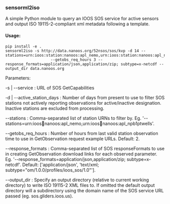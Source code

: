 ### sensorml2iso ###

A simple Python module to query an IOOS SOS service for active sensors and
output ISO 19115-2-compliant xml metadata following a template.

#### Usage: ####
```
pip install -e .
sensorml2iso -s http://data.nanoos.org/52nsos/sos/kvp -d 14 --stations=urn:ioos:station:nanoos:apl_nemo,urn:ioos:station:nanoos:apl_npb1ptwells
                    --getobs_req_hours 3 --response_formats=application/json,application/zip; subtype=x-netcdf --output_dir data.nanoos.org
```
Parameters:

-s | --service : URL of SOS GetCapabilities

-d | --active_station_days : Number of days from present to use to filter SOS stations not actively reporting observations for active/inactive designation.  Inactive stations are excluded from processing.

--stations : Comma-separated list of station URNs to filter by. Eg. '--stations=urn:ioos:station:nanoos:apl_nemo,urn:ioos:station:nanoos:apl_npb1ptwells'.

--getobs_req_hours : Number of hours from last valid station observation time to use in GetObservation request example URLs.  Default: 2.

--response_formats : Comma-separated list of SOS responseFormats to use in creating GetObservation download links for each observed parameter.  Eg. '--response_formats=application/json,application/zip; subtype=x-netcdf'.  Default: ['application/json', 'text/xml; subtype="om/1.0.0/profiles/ioos_sos/1.0"'].

--output_dir : Specify an output directory (relative to current working directory) to write ISO 19115-2 XML files to.  If omitted the default output directory will a subdirectory using the domain name of the SOS service URL passed (eg. sos.gliders.ioos.us).
